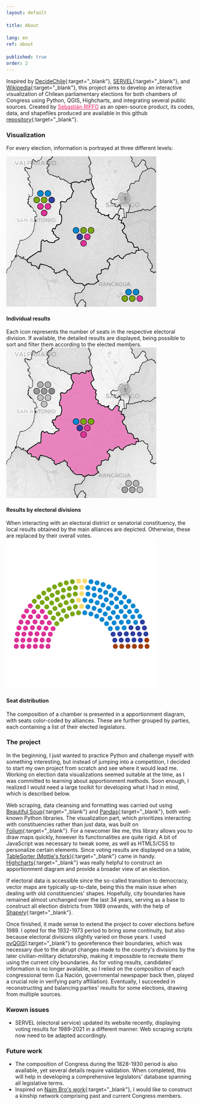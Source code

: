 ```yaml
---
layout: default

title: About

lang: en
ref: about

published: true
order: 2
---
```

Inspired by [DecideChile](https://2021.decidechile.cl/#/ev/2021.nov/ct/2021.nov.D/){:target="_blank"}, [SERVEL](https://www.servel.cl/centro-de-datos/resultados-electorales-historicos-gw3/){:target="_blank"}, and [Wikipedia](https://es.wikipedia.org/wiki/Elecciones_parlamentarias_de_Chile_de_2021){:target="_blank"}, this project aims to develop
an interactive visualization of Chilean parliamentary elections for both chambers of Congress using Python, QGIS, Highcharts, and integrating several public sources. Created by <a href="https://sebastianriffo.github.io/" style="color:#E91E63" target="_blank">Sebastián RIFFO</a> as an open-source product, its codes, data, and shapefiles produced are available in this github [repository](https://github.com/sebastianriffo/congreso-chile){:target="_blank"}.

<!--
<div class="row">
  <a class=mapbutton href="https://sebastianriffo.github.io/congreso-chile/en/maps/2022-2026_Diputados.html" target="_blank">
    <img src="https://upload.wikimedia.org/wikipedia/commons/c/c9/Cámara_de_Diputadas_y_Diputados_de_Chile.svg" height="125">
    <div class="text" style="padding: 0px 0px 0px 0px;"> <h4> Chamber of Deputies </h4> </div>
  </a> 

  <a class=mapbutton href="https://sebastianriffo.github.io/congreso-chile/en/maps/2022-2026_Senadores.html" target="_blank"> 
    <img src="https://www.bcn.cl/portal/assets/images/logo-senado.svg" height="125">
    <div class="text" style="padding: 0px 0px 0px 0px;"> <h4> Senate </h4> </div>
  </a>
</div>
-->

### Visualization

For every election, information is portrayed at three different levels:

<div class="row">
  <div class="column">
    <img src="../fig/home-1.png">
    <div class="text"> <h4> Individual results </h4> 
    Each icon represents the number of seats in the respective electoral division. If available, the detailed results are displayed, being possible to sort and filter them according to the elected members. </div>
  </div>
  
  <div class="column">
    <img src="../fig/home-2.png">
    <div class="text"> <h4> Results by electoral divisions </h4> 
    When interacting with an electoral district or senatorial constituency, the local results obtained by the main alliances are depicted. Otherwise, these are replaced by their overall votes. </div>
  </div>
  
  <div class="column">
    <img src="../fig/home-3a.png">
    <div class="text"> <h4> Seat distribution </h4> 
    The composition of a chamber is presented in a apportionment diagram, with seats color-coded by alliances. These are further grouped by parties, each containing a list of their elected legislators. </div>
  </div>
</div>


### The project
In the beginning, I just wanted to practice Python and challenge myself with something interesting, but instead of jumping into a competition, I decided to start my own project from scratch and see where it would lead me. Working on election data visualizations seemed suitable at the time, as I was committed to learning about apportionment methods. Soon enough, I realized I would need a large toolkit for developing what I had in mind, which is described below.

Web scraping, data cleansing and formatting was carried out using [Beautiful Soup](https://www.crummy.com/software/BeautifulSoup/bs4/doc/){:target="_blank"} and [Pandas](https://pandas.pydata.org/docs/user_guide/index.html){:target="_blank"}, both well-known Python libraries. The visualization part, which prioritizes interacting with constituencies rather than just data, was built on [Folium](https://python-visualization.github.io/folium/latest/){:target="_blank"}. For a newcomer like me, this library allows you to draw maps quickly, however its functionalities are quite rigid. A bit of JavaScript was necessary to tweak some, as well as HTML5/CSS to personalize certain elements. Since voting results are displayed on a table, [TableSorter (Mottie's fork)](https://mottie.github.io/tablesorter/docs/){:target="_blank"} came in handy. [Highcharts](https://www.highcharts.com/){:target="_blank"} was really helpful to construct an apportionment diagram and provide a broader view of an election.

If electoral data is accessible since the so-called transition to democracy, vector maps are typically up-to-date, being this the main issue when dealing with old constituencies' shapes. Hopefully, city boundaries have remained almost unchanged over the last 34 years, serving as a base to construct all election districts from 1989 onwards, with the help of [Shapely](https://shapely.readthedocs.io/en/stable/manual.html){:target="_blank"}.

Once finished, it made sense to extend the project to cover elections before 1989. I opted for the 1932-1973 period to bring some continuity, but also because electoral divisions slightly varied on those years. I used [pyQGIS](https://docs.qgis.org/3.28/en/docs/pyqgis_developer_cookbook/index.html){:target="_blank"} to georeference their boundaries, which was necessary due to the abrupt changes made to the country's divisions by the later civilian-military dictatorship, making it impossible to recreate them using the current city boundaries. As for voting results, candidates' information is no longer available, so I relied on the composition of each congressional term (La Nación, governmental newspaper back then, played a crucial role in verifying party affiliation). Eventually, I succeeded in reconstructing and balancing parties' results for some elections, drawing from multiple sources.

### Kwown issues
* SERVEL (electoral service) updated its website recently, displaying voting results for 1989-2021 in a different manner. Web scraping scripts now need to be adapted accordingly.

### Future work
* The composition of Congress during the 1828-1930 period is also available, yet several details require validation. When completed, this will help in developing a comprehensive legislators' database spanning all legislative terms.
* Inspired on [Naim Bro's work](https://link.springer.com/article/10.1007/s11186-022-09491-3){:target="_blank"}, I would like to construct a kinship network comprising past and current Congress members. 
